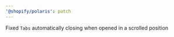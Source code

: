 ```yaml
---
'@shopify/polaris': patch
---
```


Fixed `Tabs` automatically closing when opened in a scrolled position
